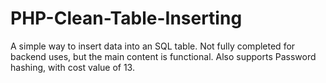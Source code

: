 # PHP-Clean-Table-Inserting
A simple way to insert data into an SQL table. Not fully completed for backend uses, but the main content is functional.
Also supports Password hashing, with cost value of 13.

